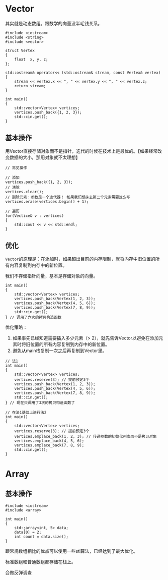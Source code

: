 # Vector

其实就是动态数组。跟数学的向量没半毛钱关系。

```
#include <iostream>
#include <string>
#include <vector>

struct Vertex
{
	float  x, y, z;
};

std::ostream& operator<< (std::ostream& stream, const Vertex& vertex)
{
	stream << vertex.x << ", " << vertex.y << ", " << vertex.z;
	return stream;
}

int main()
{
	std::vector<Vertex> vertices; 
	vertices.push_back({1, 2, 3});
	std::cin.get();
}
```

## 基本操作

用Vector直接存储对象而不是指针，迭代的时候在技术上是最优的。【如果经常改变数据的大小，那用对象就不太理想】

```
// 常见操作

// 添加
vertices.push_back({1, 2, 3});
// 清除
vertices.clear();
// 删除元素：参数是一个迭代器！ 如果我们想抹去第二个元素需要这么写
vertices.erase(vertices.begin() + 1);

// 遍历
for(Vectice& v : vertices)
{
	std::cout << v << std::endl;
}
```



## 优化

`Vector`的原理是：在添加时，如果超出目前的内存限制，就将内存中旧位置的所有内容复制到内存中的新位置。

我们不存储指针向量，基本是存储对象的向量。

```
int main()
{
	std::vector<Vertex> vertices; 
	vertices.push_back(Vertex(1, 2, 3));
	vertices.push_back(Vertex(4, 5, 6));
	vertices.push_back(Vertex(7, 8, 9));
	std::cin.get();
} // 调用了六次的拷贝构造函数
```

优化策略：

1. 如果事先已经知道需要插入多少元素（> 2），就先告诉Vector以避免在添加元素时将旧位置的所有内容复制到内存中的新位置。
2. 避免从main栈复制一次之后再复制到Vector里。 

```
// 法1
int main()
{
	std::vector<Vertex> vertices; 
	vertices.reserve(3); // 提前预定3个
	vertices.push_back(Vertex(1, 2, 3));
	vertices.push_back(Vertex(4, 5, 6));
	vertices.push_back(Vertex(7, 8, 9));
	std::cin.get();
} // 现在只调用了3次的拷贝构造函数了

// 在法1基础上进行法2
int main()
{
	std::vector<Vertex> vertices; 
	vertices.reserve(3); // 提前预定3个
	vertices.emplace_back(1, 2, 3); // 传递参数的初始化列表而不是拷贝对象
	vertices.emplace_back(4, 5, 6);
	vertices.emplace_back(7, 8, 9);
	std::cin.get();
}
```



# Array

## 基本操作

```
#include <iostream>
#include <array>

int main()
{
	std:;array<int, 5> data;
	data[0] = 2;
	int count = data.size();
}
```

跟常规数组相比的优点可以使用一些stl算法，已经达到了最大优化。

标准数组和普通数组都存储在栈上。

会做反弹调查

